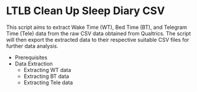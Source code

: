 # LTLB Clean Up Sleep Diary CSV

This script aims to extract Wake Time (WT), Bed Time (BT), and Telegram Time (Tele) data from the raw CSV data obtained from Qualtrics. The script will then export the extracted data to their respective suitable CSV files for further data analysis.

- Prerequisites
- Data Extraction
  - Extracting WT data
  - Extracting BT data
  - Extracting Tele data
